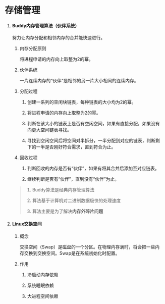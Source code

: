 # 存储管理

1. #### Buddy内存管理算法（伙伴系统）
   
   努力让内存分配和相邻内存的合并能快速进行。
   
   1. 内存分配原则
      
      将进程申请的内存向上取整为2的幂。
   
   2. 伙伴系统
      
      一片连续内存的“伙伴“是相邻的另一片大小相同的连续内存。
   
   3. 分配过程
      
      1. 创建一系列的空闲块链表，每种链表的大小均为2的幂。
      
      2. 将进程申请的内存向上取整为2的幂。
      
      3. 判断在该大小的链表上是否有空闲空间，如果有直接分配，如果没有向更大空间链表寻找。
      
      4. 寻找到空闲空间后将空间对半拆分，一半分配到对应的链表，判断剩下的一半是否刚好符合需求，直到符合为止。
   
   4. 回收过程
      
      1. 判断回收的内存是否有“伙伴”，如果有将其合并后添加至对应链表。
      
      2. 继续判断是否有“伙伴”，直到没有“伙伴”为止。
   
   > 1. Buddy算法是经典内存管理算法
   > 
   > 2. 算法基于计算机对二进制数据极快的处理速度
   > 
   > 3. 算法主要是为了解决**内存外碎片问题**

2. #### Linux交换空间
   
   1. 概念
      
      交换空间（Swap）是磁盘的一个分区。在物理内存满时，将会把一些内存交换到交换空间。Swap是在系统初始化时配置。
   
   2. 作用
      
      1. 冷启动内存依赖
      
      2. 系统睡眠依赖
      
      3. 大进程空间依赖
